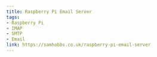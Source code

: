 ```yaml
---
title: Raspberry Pi Email Server
tags:
- Raspberry Pi
- IMAP
- SMTP
- Email
link: https://samhobbs.co.uk/raspberry-pi-email-server
---
```


